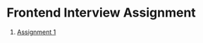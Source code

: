 # Frontend Interview Assignment

1. [Assignment 1](https://github.com/sourabhbajaj/frontend-interview-assignment/raw/main/assignment.jpg)